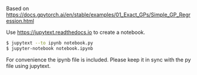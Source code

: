 Based on https://docs.gpytorch.ai/en/stable/examples/01_Exact_GPs/Simple_GP_Regression.html

Use https://jupytext.readthedocs.io to create a notebook.

```sh
$ jupytext --to ipynb notebook.py
$ jupyter-notebook notebook.ipynb
```

For convenience the ipynb file is included. Please keep it in sync with the py
file using jupytext.
